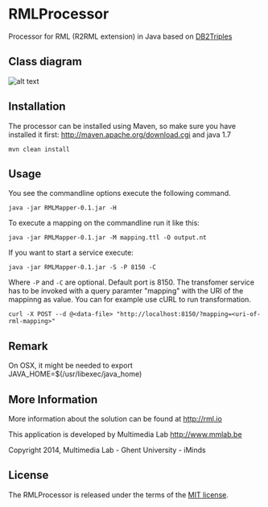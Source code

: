 RMLProcessor
============

Processor for RML (R2RML extension) in Java based on [DB2Triples](https://github.com/antidot/db2triples/)

Class diagram
-------------
![alt text](https://raw.github.com/mmlab/RMLProcessor/master/docs/class-diagram.jpg)

Installation
------------

The processor can be installed using Maven, so make sure you have installed it first: http://maven.apache.org/download.cgi and java 1.7

    mvn clean install

Usage
-----
You see the commandline options execute the following command.
    
    java -jar RMLMapper-0.1.jar -H

To execute a mapping on the commandline run it like this:

    java -jar RMLMapper-0.1.jar -M mapping.ttl -O output.nt

If you want to start a service execute:

    java -jar RMLMapper-0.1.jar -S -P 8150 -C

Where `-P` and `-C` are optional. Default port is 8150. The transfomer service
has to be invoked with a query paramter "mapping" with the URI of the mappinng 
as value. You can for example use cURL to run transformation. 

    curl -X POST --d @<data-file> "http://localhost:8150/?mapping=<uri-of-rml-mapping>"


Remark
-----

On OSX, it might be needed to export JAVA_HOME=$(/usr/libexec/java_home)

More Information
----------------

More information about the solution can be found at http://rml.io

This application is developed by Multimedia Lab http://www.mmlab.be

Copyright 2014, Multimedia Lab - Ghent University - iMinds

License
-------

The RMLProcessor is released under the terms of the [MIT license](http://opensource.org/licenses/mit-license.html).
